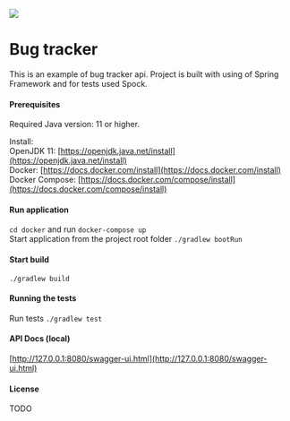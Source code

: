 ![](https://github.com/lio8n8/bug-tracker-api/workflows/Build/badge.svg)

# Bug tracker
This is an example of bug tracker api. Project is built with using of Spring Framework and for tests used Spock.

#### Prerequisites
Required Java version: 11 or higher. 
 
Install:  
OpenJDK 11: [https://openjdk.java.net/install](https://openjdk.java.net/install)  
Docker: [https://docs.docker.com/install](https://docs.docker.com/install)  
Docker Compose: [https://docs.docker.com/compose/install](https://docs.docker.com/compose/install) 

#### Run application  
`cd docker` and run `docker-compose up`  
Start application from the project root folder `./gradlew bootRun`

#### Start build 
`./gradlew build`

#### Running the tests   
Run tests `./gradlew test`

#### API Docs (local)
[http://127.0.0.1:8080/swagger-ui.html](http://127.0.0.1:8080/swagger-ui.html)

#### License
TODO
